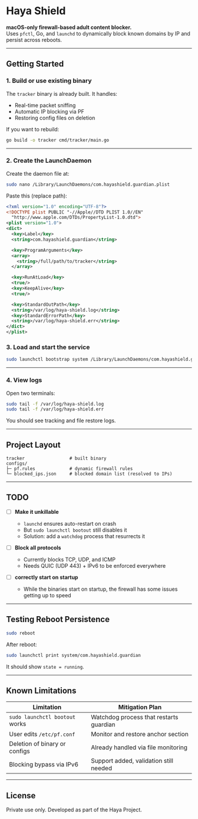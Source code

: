 # Haya Shield

**macOS-only firewall-based adult content blocker.**  
Uses `pfctl`, Go, and `launchd` to dynamically block known domains by IP and persist across reboots.

---

## Getting Started

### 1. Build or use existing binary

The `tracker` binary is already built. It handles:

- Real-time packet sniffing
- Automatic IP blocking via PF
- Restoring config files on deletion

If you want to rebuild:

```bash
go build -o tracker cmd/tracker/main.go
```

---

### 2. Create the LaunchDaemon

Create the daemon file at:

```bash
sudo nano /Library/LaunchDaemons/com.hayashield.guardian.plist
```

Paste this (replace path):

```xml
<?xml version="1.0" encoding="UTF-8"?>
<!DOCTYPE plist PUBLIC "-//Apple//DTD PLIST 1.0//EN"
  "http://www.apple.com/DTDs/PropertyList-1.0.dtd">
<plist version="1.0">
<dict>
  <key>Label</key>
  <string>com.hayashield.guardian</string>

  <key>ProgramArguments</key>
  <array>
    <string>/full/path/to/tracker</string>
  </array>

  <key>RunAtLoad</key>
  <true/>
  <key>KeepAlive</key>
  <true/>

  <key>StandardOutPath</key>
  <string>/var/log/haya-shield.log</string>
  <key>StandardErrorPath</key>
  <string>/var/log/haya-shield.err</string>
</dict>
</plist>
```

### 3. Load and start the service

```bash
sudo launchctl bootstrap system /Library/LaunchDaemons/com.hayashield.guardian.plist
```

---

### 4. View logs

Open two terminals:

```bash
sudo tail -f /var/log/haya-shield.log
sudo tail -f /var/log/haya-shield.err
```

You should see tracking and file restore logs.

---

## Project Layout

```
tracker                 # built binary
configs/
├─ pf.rules             # dynamic firewall rules
└─ blocked_ips.json     # blocked domain list (resolved to IPs)
```

---

## TODO

- [ ] **Make it unkillable**

  - `launchd` ensures auto-restart on crash
  - But `sudo launchctl bootout` still disables it
  - Solution: add a `watchdog` process that resurrects it

- [ ] **Block all protocols**

  - Currently blocks TCP, UDP, and ICMP
  - Needs QUIC (UDP 443) + IPv6 to be enforced everywhere

- [ ] **correctly start on startup**

  - While the binaries start on startup, the firewall has some issues getting up to speed

---

## Testing Reboot Persistence

```bash
sudo reboot
```

After reboot:

```bash
sudo launchctl print system/com.hayashield.guardian
```

It should show `state = running`.

---

## Known Limitations

| Limitation                     | Mitigation Plan                         |
| ------------------------------ | --------------------------------------- |
| `sudo launchctl bootout` works | Watchdog process that restarts guardian |
| User edits `/etc/pf.conf`      | Monitor and restore anchor section      |
| Deletion of binary or configs  | Already handled via file monitoring     |
| Blocking bypass via IPv6       | Support added, validation still needed  |

---

## License

Private use only. Developed as part of the Haya Project.
